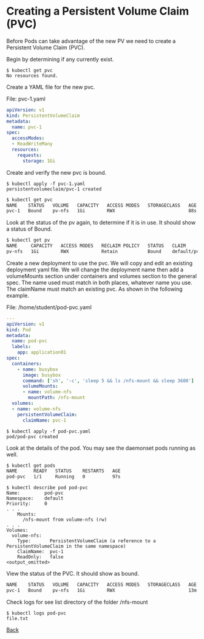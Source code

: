 
# Creating a Persistent Volume Claim (PVC)

Before Pods can take advantage of the new PV we need to create a Persistent Volume Claim (PVC).

Begin by determining if any currently exist.


```
$ kubectl get pvc
No resources found.
```

Create a YAML file for the new pvc.

File: pvc-1.yaml


```yaml
apiVersion: v1
kind: PersistentVolumeClaim
metadata:
  name: pvc-1
spec:
  accessModes:
  - ReadWriteMany
  resources:
    requests:
      storage: 1Gi
```


Create and verify the new pvc is bound. 

<!-- Note that the size is 1Gi, even though 150Mi was suggested. Only a volume of at least that size could be used. -->

```
$ kubectl apply -f pvc-1.yaml
persistentvolumeclaim/pvc-1 created
```

```bash  
$ kubectl get pvc
NAME    STATUS   VOLUME   CAPACITY   ACCESS MODES   STORAGECLASS   AGE
pvc-1   Bound    pv-nfs   1Gi        RWX                           88s
```

Look at the status of the pv again, to determine if it is in use. It should show a status of Bound.


```bash
$ kubectl get pv
NAME     CAPACITY   ACCESS MODES   RECLAIM POLICY   STATUS   CLAIM           STORAGECLASS   REASON   AGE
pv-nfs   1Gi        RWX            Retain           Bound    default/pvc-1                           8m22s
```

Create a new deployment to use the pvc. We will copy and edit an existing deployment yaml file. We will change the deployment name then add a volumeMounts section under containers and volumes section to the general spec. The name used must match in both places, whatever name you use. The claimName must match an existing pvc. As shown in the following example.





File: /home/student/pod-pvc.yaml

```yaml
---
apiVersion: v1
kind: Pod
metadata:
  name: pod-pvc
  labels:
    app: application01
spec:
  containers:
    - name: busybox
      image: busybox
      command: ['sh', '-c', 'sleep 5 && ls /nfs-mount && sleep 3600']
      volumeMounts: 
      - name: volume-nfs 
        mountPath: /nfs-mount 
  volumes: 
  - name: volume-nfs 
    persistentVolumeClaim: 
      claimName: pvc-1 
```



```
$ kubectl apply -f pod-pvc.yaml
pod/pod-pvc created
```



Look at the details of the pod. You may see the daemonset pods running as well.


```bash
$ kubectl get pods
NAME      READY   STATUS    RESTARTS   AGE
pod-pvc   1/1     Running   0          97s
```

```
$ kubectl describe pod pod-pvc
Name:         pod-pvc
Namespace:    default
Priority:     0
. . .
    Mounts:
      /nfs-mount from volume-nfs (rw)
. . . 
Volumes:
  volume-nfs:
    Type:       PersistentVolumeClaim (a reference to a PersistentVolumeClaim in the same namespace)
    ClaimName:  pvc-1
    ReadOnly:   false
<output_omitted>
```

View the status of the PVC. It should show as bound.


```bash
NAME    STATUS   VOLUME   CAPACITY   ACCESS MODES   STORAGECLASS   AGE
pvc-1   Bound    pv-nfs   1Gi        RWX                           13m
```

Check logs for see list directory of the folder /nfs-mount

```
$ kubectl logs pod-pvc
file.txt
```





[Back](lab07.md)
